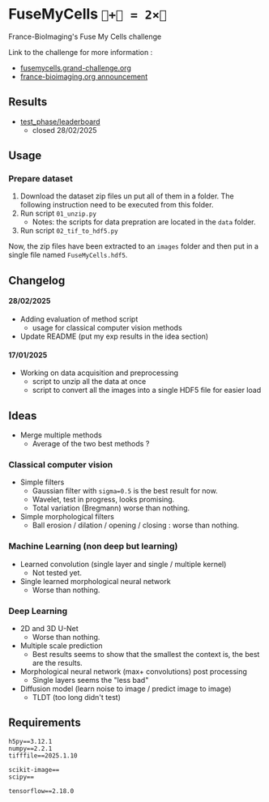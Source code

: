 # FuseMyCells `🔬+🤖 = 2×🔬`
France-BioImaging's Fuse My Cells challenge

Link to the challenge for more information :
* [fusemycells.grand-challenge.org](https://fusemycells.grand-challenge.org/)
* [france-bioimaging.org announcement](https://france-bioimaging.org/announcement/france-bioimaging-challenge-is-back-fuse-my-cells/)


## Results

* [test_phase/leaderboard](https://fusemycells.grand-challenge.org/evaluation/test_phase/leaderboard/)
  * closed 28/02/2025


## Usage

### Prepare dataset

1. Download the dataset zip files un put all of them in
a folder. The following instruction need to be executed
from this folder.
2. Run script `01_unzip.py`
    * Notes: the scripts for data prepration are located
      in the `data` folder.
3. Run script `02_tif_to_hdf5.py`

Now, the zip files have been extracted to an `images` folder
and then put in a single file named `FuseMyCells.hdf5`.


## Changelog

#### 28/02/2025

* Adding evaluation of method script
  * usage for classical computer vision methods
* Update README (put my exp results in the idea section)

#### 17/01/2025

* Working on data acquisition and preprocessing
  * script to unzip all the data at once
  * script to convert all the images into a single HDF5 file for easier load


## Ideas

* Merge multiple methods
  * Average of the two best methods ?

### Classical computer vision

* Simple filters
  * Gaussian filter with `sigma=0.5` is the best result for now.
  * Wavelet, test in progress, looks promising.
  * Total variation (Bregmann) worse than nothing.
* Simple morphological filters
  * Ball erosion / dilation / opening / closing : worse than nothing.

### Machine Learning (non deep but learning)

* Learned convolution (single layer and single / multiple kernel)
  * Not tested yet.
* Single learned morphological neural network
  * Worse than nothing.

### Deep Learning

* 2D and 3D U-Net
  * Worse than nothing.
* Multiple scale prediction
  * Best results seems to show that the smallest the context is, the best
    are the results.
* Morphological neural network (max+ convolutions) post processing
  * Single layers seems the "less bad"
* Diffusion model (learn noise to image / predict image to image)
  * TLDT (too long didn't test)


## Requirements

```
h5py==3.12.1
numpy==2.2.1
tifffile==2025.1.10

scikit-image==
scipy==

tensorflow==2.18.0
```
